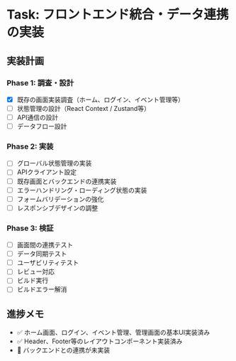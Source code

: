 # Task: フロントエンド統合・データ連携の実装

## 実装計画
### Phase 1: 調査・設計
- [x] 既存の画面実装調査（ホーム、ログイン、イベント管理等）
- [ ] 状態管理の設計（React Context / Zustand等）
- [ ] API通信の設計
- [ ] データフロー設計

### Phase 2: 実装
- [ ] グローバル状態管理の実装
- [ ] APIクライアント設定
- [ ] 既存画面とバックエンドの連携実装
- [ ] エラーハンドリング・ローディング状態の実装
- [ ] フォームバリデーションの強化
- [ ] レスポンシブデザインの調整

### Phase 3: 検証
- [ ] 画面間の連携テスト
- [ ] データ同期テスト
- [ ] ユーザビリティテスト
- [ ] レビュー対応
- [ ] ビルド実行
- [ ] ビルドエラー解消

## 進捗メモ
- ✅ ホーム画面、ログイン、イベント管理、管理画面の基本UI実装済み
- ✅ Header、Footer等のレイアウトコンポーネント実装済み
- 🔄 バックエンドとの連携が未実装
